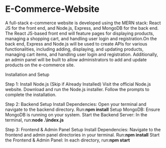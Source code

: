 # E-Commerce-Website
A full-stack e-commerce website is developed using the MERN stack: React JS for the front end, and Node.js, Express, and MongoDB for the back end. The React JS-based front end will feature pages for displaying products, managing a shopping cart, and handling user login and registration.On the back end, Express and Node.js will be used to create APIs for various functionalities, including adding, displaying, and updating products, managing cart items, and handling user login and registration. Additionally, an admin panel will be built to allow administrators to add and update products on the e-commerce site.



Installation and Setup

Step 1: Install Node.js (Skip if Already Installed)
Visit the official Node.js website.
Download and run the Node.js installer.
Follow the prompts to complete the installation.

Step 2: Backend Setup
Install Dependencies:
Open your terminal and navigate to the backend directory.
Run:**npm install**
Setup MongoDB:
Ensure MongoDB is running on your system.
Start the Backend Server:
In the terminal, run:**node .\index.js**

Step 3: Frontend & Admin Panel Setup
Install Dependencies:
Navigate to the frontend and admin panel directories in your terminal.
Run:**npm install**
Start the Frontend & Admin Panel:
In each directory, run:**npm start**
